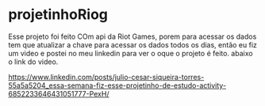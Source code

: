 # projetinhoRiog
Esse projeto foi feito COm api da Riot Games, porem para acessar os dados tem que atualizar a chave para acessar os dados todos os dias, então eu fiz um video e postei no meu linkedin
para ver o oque o projeto é feito. abaixo o link do video.

https://www.linkedin.com/posts/julio-cesar-siqueira-torres-55a5a5204_essa-semana-fiz-esse-projetinho-de-estudo-activity-6852233646431051777-PexH/
